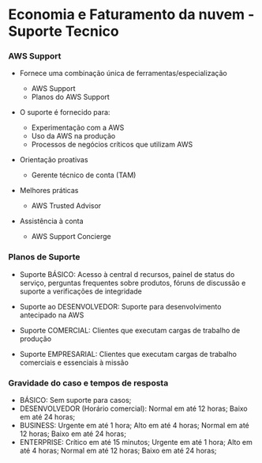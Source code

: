 # Economia e Faturamento da nuvem - Suporte Tecnico

### AWS Support

- Fornece uma combinação única de ferramentas/especialização
    - AWS Support
    - Planos do AWS Support

- O suporte é fornecido para:
    - Experimentação com a AWS
    - Uso da AWS na produção
    - Processos de negócios críticos que utilizam AWS

- Orientação proativas
    - Gerente técnico de conta (TAM)

- Melhores práticas
    - AWS Trusted Advisor

- Assistência à conta
    - AWS Support Concierge

### Planos de Suporte

- Suporte BÁSICO: Acesso à central d recursos, painel de status do serviço, perguntas frequentes sobre produtos, fóruns de discussão e suporte a verificações de integridade

- Suporte ao DESENVOLVEDOR: Suporte para desenvolvimento antecipado na AWS

- Suporte COMERCIAL: Clientes que executam cargas de trabalho de produção

- Suporte EMPRESARIAL: Clientes que executam cargas de trabalho comerciais e essenciais à missão

### Gravidade do caso e tempos de resposta

- BÁSICO: Sem suporte para casos;
- DESENVOLVEDOR (Horário comercial): Normal em até 12 horas; Baixo em até 24 horas;
- BUSINESS: Urgente em até 1 hora; Alto em até 4 horas; Normal em até 12 horas; Baixo em até 24 horas;
- ENTERPRISE: Crítico em até 15 minutos; Urgente em até 1 hora; Alto em até 4 horas; Normal em até 12 horas; Baixo em até 24 horas;

### 